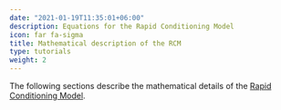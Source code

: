 ```yaml
---
date: "2021-01-19T11:35:01+06:00"
description: Equations for the Rapid Conditioning Model
icon: far fa-sigma
title: Mathematical description of the RCM
type: tutorials
weight: 2
---
```


The following sections describe the mathematical details of the [Rapid Conditioning Model](/features-rcm).
